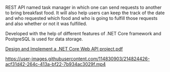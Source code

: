 REST API named task manager in which one can send requests to another to bring breakfast food. 
It will also help users can keep the track of the date and who requested which food and who is going
to fulfill those requests and also whether or not it was fulfilled.

Developed with the help of different features of .NET Core framework and PostgreSQL is used for data
storage.

[Design and Implement a .NET Core Web API project.pdf](https://github.com/nazmulmbstucse11/WebApiCore/files/10509517/Design.and.Implement.a.NET.Core.Web.API.project.pdf)


https://user-images.githubusercontent.com/114830903/214824426-acf31d42-264c-413a-bf22-7b934ac3029f.mp4

